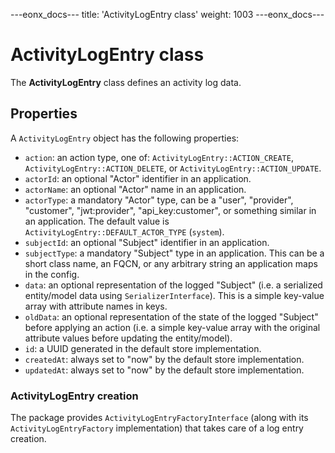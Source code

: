 ---eonx_docs---
title: 'ActivityLogEntry class'
weight: 1003
---eonx_docs---

# ActivityLogEntry class

The **ActivityLogEntry** class defines an activity log data.

## Properties

A `ActivityLogEntry` object has the following properties:

- `action`: an action type, one of: `ActivityLogEntry::ACTION_CREATE`, `ActivityLogEntry::ACTION_DELETE`, or `ActivityLogEntry::ACTION_UPDATE`.
- `actorId`: an optional "Actor" identifier in an application.
- `actorName`: an optional "Actor" name in an application.
- `actorType`: a mandatory "Actor" type, can be a "user", "provider", "customer", "jwt:provider", "api_key:customer", or something similar in an application. The default value is `ActivityLogEntry::DEFAULT_ACTOR_TYPE` (`system`).
- `subjectId`: an optional "Subject" identifier in an application.
- `subjectType`: a mandatory "Subject" type in an application. This can be a short class name, an FQCN, or any arbitrary string an application maps in the config.
- `data`: an optional representation of the logged "Subject" (i.e. a serialized entity/model data using `SerializerInterface`). This is a simple key-value array with attribute names in keys.
- `oldData`: an optional representation of the state of the logged "Subject" before applying an action (i.e. a simple key-value array with the original attribute values before updating the entity/model).
- `id`: a UUID generated in the default store implementation.
- `createdAt`: always set to "now" by the default store implementation.
- `updatedAt`: always set to "now" by the default store implementation.

### ActivityLogEntry creation

The package provides `ActivityLogEntryFactoryInterface` (along with its `ActivityLogEntryFactory` implementation) 
that takes care of a log entry creation.
